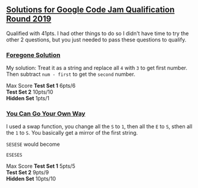 ## [Solutions for Google Code Jam Qualification Round 2019](https://codingcompetitions.withgoogle.com/codejam/round/0000000000051705)

Qualified with 41pts.
I had other things to do so I didn't have time to try the other 2 questions, but you just needed to pass these questions to qualify.

### [Foregone Solution](https://codingcompetitions.withgoogle.com/codejam/round/0000000000051705/0000000000088231)
My solution: Treat it as a string and replace all `4` with `3` to get first number. Then subtract `num - first` to get the `second` number. 

Max Score
<b>Test Set 1</b>  6pts/6 </br>
<b>Test Set 2</b> 10pts/10 </br>
<b>Hidden Set</b> 1pts/1 </br>

### [You Can Go Your Own Way](https://codingcompetitions.withgoogle.com/codejam/round/0000000000051705/00000000000881da)
I used a swap function, you change all the `S` to `1`, then all the `E` to `S`, sthen all the `1` to `S`. You basically get a mirror of the first string.

`SESESE` would become

`ESESES`

Max Score
<b>Test Set 1</b>  5pts/5 </br>
<b>Test Set 2</b> 9pts/9 </br>
<b>Hidden Set</b> 10pts/10 </br>

